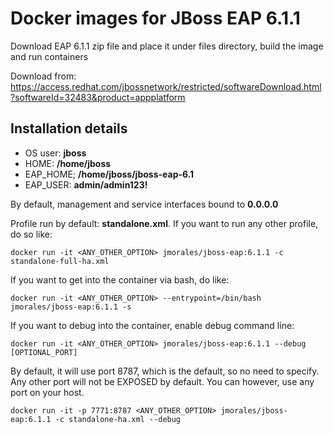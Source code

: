 # Docker images for JBoss EAP 6.1.1
Download EAP 6.1.1 zip file and place it under files directory, build the image and run containers

Download from:
https://access.redhat.com/jbossnetwork/restricted/softwareDownload.html?softwareId=32483&product=appplatform

## Installation details
* OS user: __jboss__
* HOME: __/home/jboss__
* EAP_HOME; __/home/jboss/jboss-eap-6.1__
* EAP_USER: __admin/admin123!__

By default, management and service interfaces bound to __0.0.0.0__

Profile run by default: __standalone.xml__. If you want to run any other profile, do so like:
````
docker run -it <ANY_OTHER_OPTION> jmorales/jboss-eap:6.1.1 -c standalone-full-ha.xml
````

If you want to get into the container via bash, do like:
````
docker run -it <ANY_OTHER_OPTION> --entrypoint=/bin/bash jmorales/jboss-eap:6.1.1 -s
````

If you want to debug into the container, enable debug command line:
````
docker run -it <ANY_OTHER_OPTION> jmorales/jboss-eap:6.1.1 --debug [OPTIONAL_PORT]
````

By default, it will use port 8787, which is the default, so no need to specify. Any other port will not be EXPOSED by default. You can however, use any port on your host.
````
docker run -it -p 7771:8787 <ANY_OTHER_OPTION> jmorales/jboss-eap:6.1.1 -c standalone-ha.xml --debug
````
